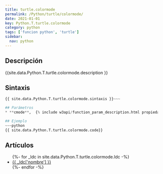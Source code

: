 ```yaml
---
title: turtle.colormode
permalink: /Python/turtle/colormode/
date: 2021-01-01
key: Python.T.turtle.colormode
category: python
tags: ['funcion python', 'turtle']
sidebar: 
  nav: python
---
```


## Descripción
{{site.data.Python.T.turtle.colormode.description }}

## Sintaxis
~~~python
{{ site.data.Python.T.turtle.colormode.sintaxis }}~~~

## Parámetros
* **cmode**,  {% include w3api/function_param_description.html propiedad=site.data.Python.T.turtle.colormode valor="cmode" %}

## Ejemplo
~~~python
{{ site.data.Python.T.turtle.colormode.code}}
~~~

## Artículos
<ul>
{%- for _ldc in site.data.Python.T.turtle.colormode.ldc -%}
   <li>
       <a href="{{_ldc['url'] }}">{{ _ldc['nombre'] }}</a>
   </li>
{%- endfor -%}
</ul>

